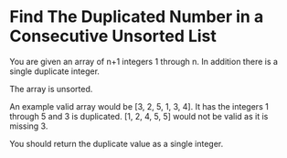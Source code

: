 # Find The Duplicated Number in a Consecutive Unsorted List

You are given an array of n+1 integers 1 through n. In addition there is a single duplicate integer.

The array is unsorted.

An example valid array would be [3, 2, 5, 1, 3, 4]. It has the integers 1 through 5 and 3 is duplicated. [1, 2, 4, 5, 5] would not be valid as it is missing 3.

You should return the duplicate value as a single integer.